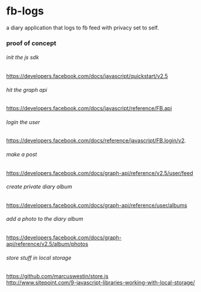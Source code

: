 # fb-logs

a diary application that logs to fb feed with privacy set to self.

### proof of concept

###### init the js sdk
https://developers.facebook.com/docs/javascript/quickstart/v2.5

###### hit the graph api
https://developers.facebook.com/docs/javascript/reference/FB.api

###### login the user
https://developers.facebook.com/docs/reference/javascript/FB.login/v2.

###### make a post
https://developers.facebook.com/docs/graph-api/reference/v2.5/user/feed

###### create private diary album
https://developers.facebook.com/docs/graph-api/reference/user/albums

###### add a photo to the diary album
https://developers.facebook.com/docs/graph-api/reference/v2.5/album/photos

###### store stuff in local storage
https://github.com/marcuswestin/store.js <br/>
http://www.sitepoint.com/9-javascript-libraries-working-with-local-storage/

